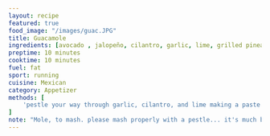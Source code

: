 ```yaml
---
layout: recipe
featured: true
food_image: "/images/guac.JPG" 
title: Guacamole 
ingredients: [avocado , jalopeño, cilantro, garlic, lime, grilled pineapple, tomato, red onion ]
preptime: 10 minutes
cooktime: 10 minutes
fuel: fat 
sport: running
cuisine: Mexican
category: Appetizer 
methods: [
    'pestle your way through garlic, cilantro, and lime making a paste', add onion and briefly pulverize, 'add avocados and pineapple mixing to combine', 'add tomato and breifly mix', season with salt,
]
note: "Mole, to mash. please mash properly with a pestle... it's much better than your chopping abilities "
---
```

